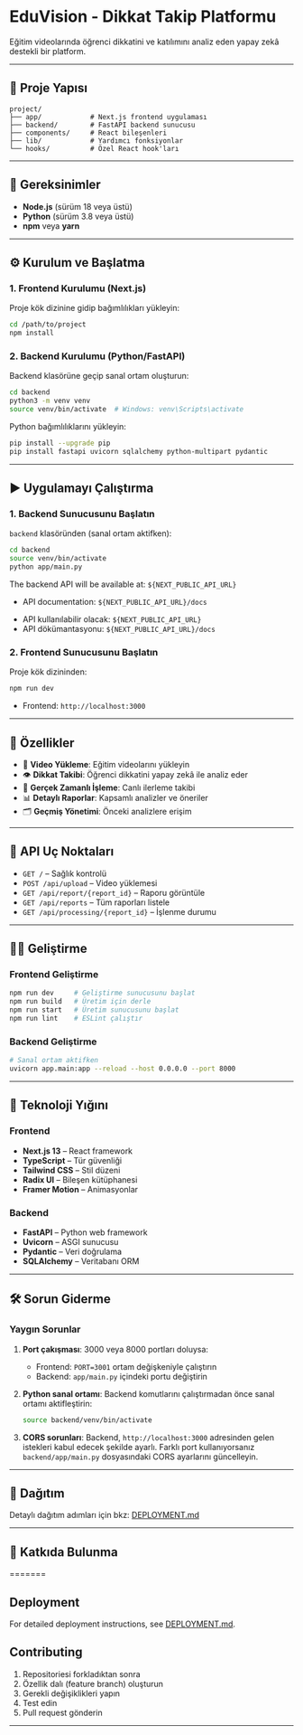 # EduVision - Dikkat Takip Platformu

Eğitim videolarında öğrenci dikkatini ve katılımını analiz eden yapay zekâ destekli bir platform.

---

## 📁 Proje Yapısı

```
project/
├── app/            # Next.js frontend uygulaması
├── backend/        # FastAPI backend sunucusu
├── components/     # React bileşenleri
├── lib/            # Yardımcı fonksiyonlar
└── hooks/          # Özel React hook'ları
```

---

## 🔧 Gereksinimler

* **Node.js** (sürüm 18 veya üstü)
* **Python** (sürüm 3.8 veya üstü)
* **npm** veya **yarn**

---

## ⚙️ Kurulum ve Başlatma

### 1. Frontend Kurulumu (Next.js)

Proje kök dizinine gidip bağımlılıkları yükleyin:

```bash
cd /path/to/project
npm install
```

### 2. Backend Kurulumu (Python/FastAPI)

Backend klasörüne geçip sanal ortam oluşturun:

```bash
cd backend
python3 -m venv venv
source venv/bin/activate  # Windows: venv\Scripts\activate
```

Python bağımlılıklarını yükleyin:

```bash
pip install --upgrade pip
pip install fastapi uvicorn sqlalchemy python-multipart pydantic
```

---

## ▶️ Uygulamayı Çalıştırma

### 1. Backend Sunucusunu Başlatın

`backend` klasöründen (sanal ortam aktifken):

```bash
cd backend
source venv/bin/activate
python app/main.py
```

The backend API will be available at: `${NEXT_PUBLIC_API_URL}`
- API documentation: `${NEXT_PUBLIC_API_URL}/docs`

* API kullanılabilir olacak: `${NEXT_PUBLIC_API_URL}`
* API dökümantasyonu: `${NEXT_PUBLIC_API_URL}/docs`

### 2. Frontend Sunucusunu Başlatın

Proje kök dizininden:

```bash
npm run dev
```

* Frontend: `http://localhost:3000`

---

## 🚀 Özellikler

* 🎥 **Video Yükleme**: Eğitim videolarını yükleyin
* 👁 **Dikkat Takibi**: Öğrenci dikkatini yapay zekâ ile analiz eder
* 🔄 **Gerçek Zamanlı İşleme**: Canlı ilerleme takibi
* 📊 **Detaylı Raporlar**: Kapsamlı analizler ve öneriler
* 🗂 **Geçmiş Yönetimi**: Önceki analizlere erişim

---

## 📡 API Uç Noktaları

* `GET /` – Sağlık kontrolü
* `POST /api/upload` – Video yüklemesi
* `GET /api/report/{report_id}` – Raporu görüntüle
* `GET /api/reports` – Tüm raporları listele
* `GET /api/processing/{report_id}` – İşlenme durumu

---

## 🧑‍💻 Geliştirme

### Frontend Geliştirme

```bash
npm run dev     # Geliştirme sunucusunu başlat
npm run build   # Üretim için derle
npm run start   # Üretim sunucusunu başlat
npm run lint    # ESLint çalıştır
```

### Backend Geliştirme

```bash
# Sanal ortam aktifken
uvicorn app.main:app --reload --host 0.0.0.0 --port 8000
```

---

## 🧱 Teknoloji Yığını

### Frontend

* **Next.js 13** – React framework
* **TypeScript** – Tür güvenliği
* **Tailwind CSS** – Stil düzeni
* **Radix UI** – Bileşen kütüphanesi
* **Framer Motion** – Animasyonlar

### Backend

* **FastAPI** – Python web framework
* **Uvicorn** – ASGI sunucusu
* **Pydantic** – Veri doğrulama
* **SQLAlchemy** – Veritabanı ORM

---

## 🛠️ Sorun Giderme

### Yaygın Sorunlar

1. **Port çakışması**: 3000 veya 8000 portları doluysa:

   * Frontend: `PORT=3001` ortam değişkeniyle çalıştırın
   * Backend: `app/main.py` içindeki portu değiştirin

2. **Python sanal ortamı**: Backend komutlarını çalıştırmadan önce sanal ortamı aktifleştirin:

   ```bash
   source backend/venv/bin/activate
   ```

3. **CORS sorunları**: Backend, `http://localhost:3000` adresinden gelen istekleri kabul edecek şekilde ayarlı. Farklı port kullanıyorsanız `backend/app/main.py` dosyasındaki CORS ayarlarını güncelleyin.

---

## 🚀 Dağıtım

Detaylı dağıtım adımları için bkz: [DEPLOYMENT.md](./DEPLOYMENT.md)

---

## 🤝 Katkıda Bulunma
=======
## Deployment

For detailed deployment instructions, see [DEPLOYMENT.md](./DEPLOYMENT.md).

## Contributing


1. Repositoriesi forkladıktan sonra
2. Özellik dalı (feature branch) oluşturun
3. Gerekli değişiklikleri yapın
4. Test edin
5. Pull request gönderin

---

##

